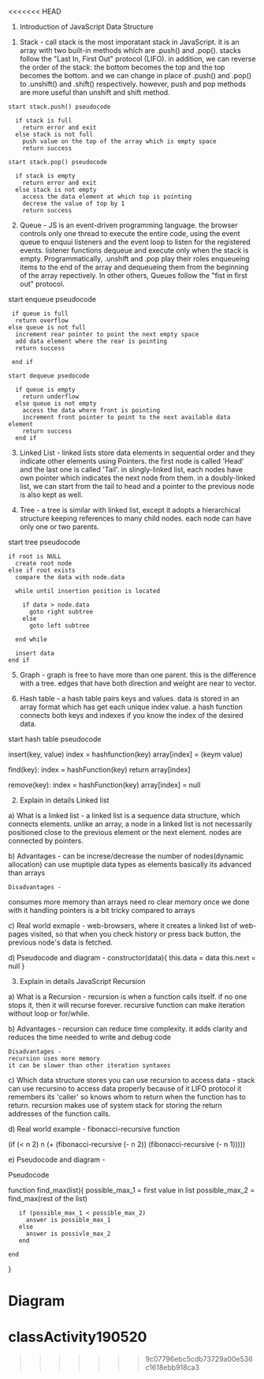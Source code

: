 <<<<<<< HEAD
1. Introduction of JavaScript Data Structure

  1) Stack - call stack is the most imporatant stack in JavaScript. it is an array with two built-in methods which are .push() and .pop(). stacks follow the "Last In, First Out" protocol (LIFO). in addition, we can reverse the order of the stack: the bottom becomes the top and the top becomes the bottom. and we can change in place of .push() and .pop() to .unshift() and .shift() respectively. however, push and pop methods are more useful than unshift and shift method. 
    
    start stack.push() pseudocode

      if stack is full
        return error and exit
      else stack is not full 
        push value on the top of the array which is empty space
        return success

    start stack.pop() pseudocode

      if stack is empty
        return error and exit
      else stack is not empty
        access the data element at which top is pointing
        decrese the value of top by 1
        return success
    
  2) Queue - JS is an event-driven programming language. the browser controls only one thread to execute the entire code, using the event queue to enquui listeners and the event loop to listen for the registered events. listener functions dequeue and execute only when the stack is empty. Programmatically, .unshift and .pop play their roles enqueueing items to the end of the array and dequeueing them from the beginning of the array repectively. In other others, Queues follow the "fist in first out" protocol. 

   start enqueue pseudocode
     
     if queue is full
      return overflow
    else queue is not full 
      increment rear pointer to point the next empty space
      add data element where the rear is pointing
      return success
    
     end if

    start dequeue psedocode
     
      if queue is empty
        return underflow
      else queue is not empty
        access the data where front is pointing
        increment front pointer to point to the next available data element
        return success
      end if
     
  3) Linked List - linked lists store data elements in sequential order and they indicate other elements using Pointers. the first node is called 'Head' and the last one is called 'Tail'. in slingly-linked list, each nodes have own pointer which indicates the next node from them. in a doubly-linked list, we can start from the tail to head and a pointer to the previous node is also kept as well. 

  4) Tree - a tree is similar with linked list, except it adopts a hierarchical structure keeping  references to many child nodes. each node can have only one or two parents. 

  start tree pseudocode

    if root is NULL 
      create root node 
    else if root exists 
      compare the data with node.data

      while until insertion position is located
        
        if data > node.data
          goto right subtree
        else 
          goto left subtree
        
      end while 

      insert data 
    end if

  5) Graph - graph is free to have more than one parent. this is the difference with a tree. edges that have both direction and weight are near to vector. 

  6) Hash table - a hash table pairs keys and values. data is stored in an array format which has get each unique index value. a hash function connects both keys and indexes if you know the index of the desired data. 

  start hash table pseudocode

  insert(key, value)
    index = hashfunction(key)
    array[index] = (keym value)

  find(key):
    index = hashFunction(key)
    return array[index]

  remove(key):
     index = hashFunction(key)
      array[index] = null


2. Explain in details Linked list

 a) What is a linked list -
   a linked list is a sequence data structure, which connects elements. unlike an array, a node in a linked list is not necessarily positioned close to the previous element or the next element. nodes are connected by pointers. 

 b) Advantages - 
   can be increse/decrease the number of nodes(dynamic allocation)
   can use muptiple data types as elements
   basically its advanced than arrays
 
    Disadvantages - 
   consumes more memory than arrays
   need ro clear memory once we done with it
   handling pointers is a bit tricky compared to arrays

 c) Real world exmaple -
   web-browsers, where it creates a linked list of web-pages visited, so that when you check history or press back button, the previous node's data is fetched. 

 d) Pseudocode and diagram - 
   constructor(data){
       this.data = data
       this.next = null
   }

3. Explain in details JavaScript Recursion

 a) What is a Recursion - 
   recursion is when a function calls itself. if no one stops it, then it will recurse forever. recursive function can make iteration without loop or for/while. 

 b) Advantages -
   recursion can reduce time complexity. 
   it adds clarity and reduces the time needed to write and debug code

    Disadvantages -
    recursion uses more memory
    it can be slower than other iteration syntaxes

 c) Which data structure stores you can use recursion to access data -
    stack can use recursino to access data properly because of it LIFO protocol it remembers its 'caller' so knows whom to return when the function has to return. recursion makes use of system stack for storing the return addresses of the function calls.

 d) Real world example -
   fibonacci-recursive function
   
   (if (< n 2)
      n
     (+ (fibonacci-recursive (- n 2)) (fibonacci-recursive (- n 1)))))

 e) Pseudocode and diagram -
   
   Pseudocode

   function find_max(list){
       possible_max_1 = first value in list
       possible_max_2 = find_max(rest of the list)

       if (possible_max_1 < possible_max_2)
         answer is possible_max_1
       else 
         answer is possivle_max_2
       end

    end
   }

   Diagram
=======
# classActivity190520
>>>>>>> 9c07796ebc5cdb73729a00e536c1618ebb918ca3
